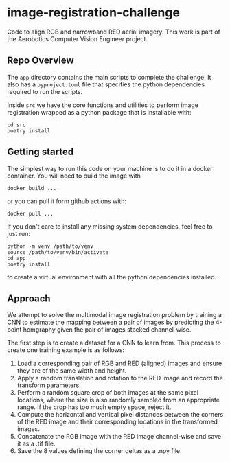 # image-registration-challenge
Code to align RGB and narrowband RED aerial imagery. This work is part of the Aerobotics Computer Vision Engineer project.

## Repo Overview

The `app` directory contains the main scripts to complete the challenge.
It also has a `pyproject.toml` file that specifies the python dependencies required to run the scripts.

Inside `src` we have the core functions and utilities to perform image registration wrapped as a python package that is installable with:

```
cd src
poetry install 
```

## Getting started

The simplest way to run this code on your machine is to do it in a docker container.
You will need to build the image with
```
docker build ...
```

or you can pull it form github actions with:

```
docker pull ...
```

If you don't care to install any missing system dependencies, feel free to just run:
```
python -m venv /path/to/venv
source /path/to/venv/bin/activate
cd app
poetry install
```
to create a virtual environment with all the python dependencies installed.

## Approach

We attempt to solve the multimodal image registration problem by training a CNN to estimate the mapping between a pair of images by predicting the 4-point homgraphy given the pair of images stacked channel-wise.

The first step is to create a dataset for a CNN to learn from.
This process to create one training example is as follows:

1. Load a corresponding pair of RGB and RED (aligned) images and ensure they are of the same width and height.
2. Apply a random translation and rotation to the RED image and record the transform parameters.
3. Perform a random square crop of both images at the same pixel locations, where the size is also randomly sampled from an appropriate range. If the crop has too much empty space, reject it.
4. Compute the horizontal and vertical pixel distances between the corners of the RED image and their corresponding locations in the transformed images.
5. Concatenate the RGB image with the RED image channel-wise and save it as a .tif file.
6. Save the 8 values defining the corner deltas as a .npy file.